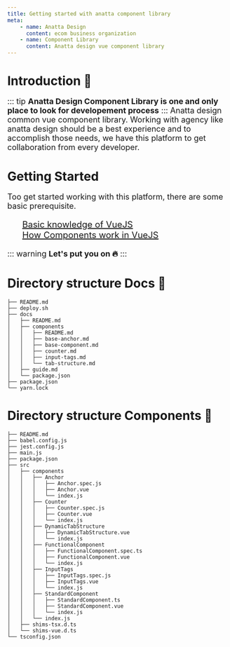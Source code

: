 ```yaml
---
title: Getting started with anatta component library
meta:
    - name: Anatta Design
      content: ecom business organization
    - name: Component Library
      content: Anatta design vue component library
---
```


# Introduction :rocket:
::: tip
<b>Anatta Design Component Library is one and only place to look for developement process</b>
:::
Anatta design common vue component library. Working with agency like anatta design should be a best experience and to accomplish those needs, we have this platform to get collaboration from every developer. 

# Getting Started
Too get started working with this platform, there are some basic prerequisite.
<ul>
  <li><a href="https://vuejs.org/" target="_blank">Basic knowledge of VueJS</a></li>
  <li><a href="https://vuejs.org/v2/api/#component" target="_blank">How Components work in VueJS</a></li>
</ul>

::: warning
<b>Let's put you on :fire:</b>
:::

# Directory structure Docs :book:

```
├── README.md
├── deploy.sh
├── docs
│   ├── README.md
│   ├── components
│   │   ├── README.md
│   │   ├── base-anchor.md
│   │   ├── base-component.md
│   │   ├── counter.md
│   │   ├── input-tags.md
│   │   └── tab-structure.md
│   ├── guide.md
│   └── package.json
├── package.json
└── yarn.lock
```
# Directory structure Components :book:
```
├── README.md
├── babel.config.js
├── jest.config.js
├── main.js
├── package.json
├── src
│   ├── components
│   │   ├── Anchor
│   │   │   ├── Anchor.spec.js
│   │   │   ├── Anchor.vue
│   │   │   └── index.js
│   │   ├── Counter
│   │   │   ├── Counter.spec.js
│   │   │   ├── Counter.vue
│   │   │   └── index.js
│   │   ├── DynamicTabStructure
│   │   │   ├── DynamicTabStructure.vue
│   │   │   └── index.js
│   │   ├── FunctionalComponent
│   │   │   ├── FunctionalComponent.spec.ts
│   │   │   ├── FunctionalComponent.vue
│   │   │   └── index.js
│   │   ├── InputTags
│   │   │   ├── InputTags.spec.js
│   │   │   ├── InputTags.vue
│   │   │   └── index.js
│   │   ├── StandardComponent
│   │   │   ├── StandardComponent.ts
│   │   │   ├── StandardComponent.vue
│   │   │   └── index.js
│   │   └── index.js
│   ├── shims-tsx.d.ts
│   └── shims-vue.d.ts
└── tsconfig.json
```

<style scoped>
p {
  font-size: 18px;
}
ul {
  list-style: none;
  color: #42b983;
  font-size: 20px;
}
</style>

